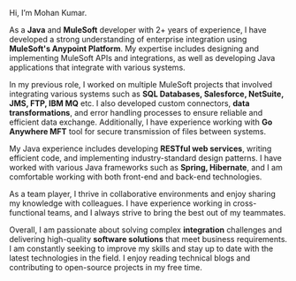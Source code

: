 Hi, I’m Mohan Kumar.

As a **Java** and **MuleSoft** developer with 2+ years of experience, I have developed a strong understanding of enterprise integration using **MuleSoft's Anypoint Platform**. My expertise includes designing and implementing MuleSoft APIs and integrations, as well as developing Java applications that integrate with various systems.

In my previous role, I worked on multiple MuleSoft projects that involved integrating various systems such as **SQL Databases, Salesforce, NetSuite, JMS, FTP, IBM MQ** etc. I also developed custom connectors, **data transformations**, and error handling processes to ensure reliable and efficient data exchange. Additionally, I have experience working with **Go Anywhere MFT** tool for secure transmission of files between systems. 

My Java experience includes developing **RESTful web services**, writing efficient code, and implementing industry-standard design patterns. I have worked with various Java frameworks such as **Spring, Hibernate**, and I am comfortable working with both front-end and back-end technologies.

As a team player, I thrive in collaborative environments and enjoy sharing my knowledge with colleagues. I have experience working in cross-functional teams, and I always strive to bring the best out of my teammates.

Overall, I am passionate about solving complex **integration** challenges and delivering high-quality **software solutions** that meet business requirements. I am constantly seeking to improve my skills and stay up to date with the latest technologies in the field. I enjoy reading technical blogs and contributing to open-source projects in my free time.

